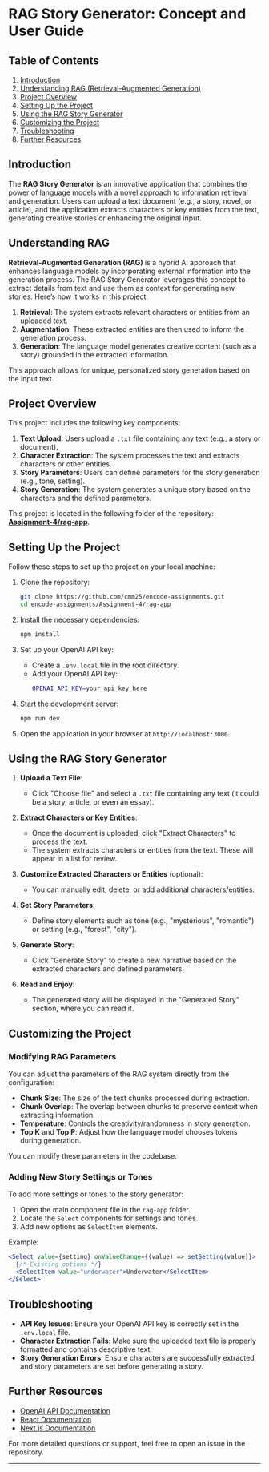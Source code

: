 # RAG Story Generator: Concept and User Guide

## Table of Contents
1. [Introduction](#introduction)
2. [Understanding RAG (Retrieval-Augmented Generation)](#understanding-rag)
3. [Project Overview](#project-overview)
4. [Setting Up the Project](#setting-up-the-project)
5. [Using the RAG Story Generator](#using-the-rag-story-generator)
6. [Customizing the Project](#customizing-the-project)
7. [Troubleshooting](#troubleshooting)
8. [Further Resources](#further-resources)

## Introduction

The **RAG Story Generator** is an innovative application that combines the power of language models with a novel approach to information retrieval and generation. Users can upload a text document (e.g., a story, novel, or article), and the application extracts characters or key entities from the text, generating creative stories or enhancing the original input.

## Understanding RAG

**Retrieval-Augmented Generation (RAG)** is a hybrid AI approach that enhances language models by incorporating external information into the generation process. The RAG Story Generator leverages this concept to extract details from text and use them as context for generating new stories. Here’s how it works in this project:

1. **Retrieval**: The system extracts relevant characters or entities from an uploaded text.
2. **Augmentation**: These extracted entities are then used to inform the generation process.
3. **Generation**: The language model generates creative content (such as a story) grounded in the extracted information.

This approach allows for unique, personalized story generation based on the input text.

## Project Overview

This project includes the following key components:

1. **Text Upload**: Users upload a `.txt` file containing any text (e.g., a story or document).
2. **Character Extraction**: The system processes the text and extracts characters or other entities.
3. **Story Parameters**: Users can define parameters for the story generation (e.g., tone, setting).
4. **Story Generation**: The system generates a unique story based on the characters and the defined parameters.

This project is located in the following folder of the repository:  
[**Assignment-4/rag-app**](https://github.com/cmm25/encode-assignments/tree/main/Assignment-4/rag-app).

## Setting Up the Project

Follow these steps to set up the project on your local machine:

1. Clone the repository:
   ```bash
   git clone https://github.com/cmm25/encode-assignments.git
   cd encode-assignments/Assignment-4/rag-app
   ```

2. Install the necessary dependencies:
   ```bash
   npm install
   ```

3. Set up your OpenAI API key:
   - Create a `.env.local` file in the root directory.
   - Add your OpenAI API key:
     ```bash
     OPENAI_API_KEY=your_api_key_here
     ```

4. Start the development server:
   ```bash
   npm run dev
   ```

5. Open the application in your browser at `http://localhost:3000`.

## Using the RAG Story Generator

1. **Upload a Text File**:
   - Click "Choose file" and select a `.txt` file containing any text (it could be a story, article, or even an essay). 

2. **Extract Characters or Key Entities**:
   - Once the document is uploaded, click "Extract Characters" to process the text.
   - The system extracts characters or entities from the text. These will appear in a list for review.

3. **Customize Extracted Characters or Entities** (optional):
   - You can manually edit, delete, or add additional characters/entities.

4. **Set Story Parameters**:
   - Define story elements such as tone (e.g., "mysterious", "romantic") or setting (e.g., "forest", "city").

5. **Generate Story**:
   - Click "Generate Story" to create a new narrative based on the extracted characters and defined parameters.

6. **Read and Enjoy**:
   - The generated story will be displayed in the "Generated Story" section, where you can read it.

## Customizing the Project

### Modifying RAG Parameters

You can adjust the parameters of the RAG system directly from the configuration:

- **Chunk Size**: The size of the text chunks processed during extraction.
- **Chunk Overlap**: The overlap between chunks to preserve context when extracting information.
- **Temperature**: Controls the creativity/randomness in story generation.
- **Top K** and **Top P**: Adjust how the language model chooses tokens during generation.

You can modify these parameters in the codebase.

### Adding New Story Settings or Tones

To add more settings or tones to the story generator:

1. Open the main component file in the `rag-app` folder.
2. Locate the `Select` components for settings and tones.
3. Add new options as `SelectItem` elements.

Example:
```jsx
<Select value={setting} onValueChange={(value) => setSetting(value)}>
  {/* Existing options */}
  <SelectItem value="underwater">Underwater</SelectItem>
</Select>
```

## Troubleshooting

- **API Key Issues**: Ensure your OpenAI API key is correctly set in the `.env.local` file.
- **Character Extraction Fails**: Make sure the uploaded text file is properly formatted and contains descriptive text.
- **Story Generation Errors**: Ensure characters are successfully extracted and story parameters are set before generating a story.

## Further Resources

- [OpenAI API Documentation](https://platform.openai.com/docs/)
- [React Documentation](https://reactjs.org/docs/getting-started.html)
- [Next.js Documentation](https://nextjs.org/docs)

For more detailed questions or support, feel free to open an issue in the repository.

--- 
